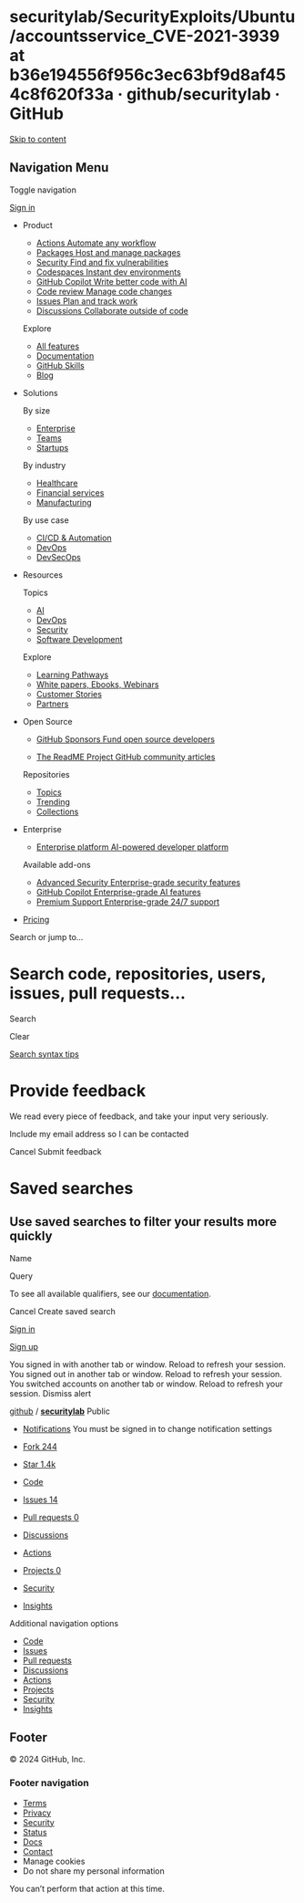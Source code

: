 securitylab/SecurityExploits/Ubuntu/accountsservice\_CVE-2021-3939 at b36e194556f956c3ec63bf9d8af454c8f620f33a · github/securitylab · GitHub
===============
                                         

[Skip to content](https://github.com/github/securitylab/tree/b36e194556f956c3ec63bf9d8af454c8f620f33a/SecurityExploits/Ubuntu/accountsservice_CVE-2021-3939#start-of-content) 

Navigation Menu
---------------

Toggle navigation

[](https://github.com/)

[Sign in](https://github.com/login?return_to=https%3A%2F%2Fgithub.com%2Fgithub%2Fsecuritylab%2Ftree%2Fb36e194556f956c3ec63bf9d8af454c8f620f33a%2FSecurityExploits%2FUbuntu%2Faccountsservice_CVE-2021-3939)

*   Product
    
    *   [Actions Automate any workflow](https://github.com/features/actions)
    *   [Packages Host and manage packages](https://github.com/features/packages)
    *   [Security Find and fix vulnerabilities](https://github.com/features/security)
    *   [Codespaces Instant dev environments](https://github.com/features/codespaces)
    *   [GitHub Copilot Write better code with AI](https://github.com/features/copilot)
    *   [Code review Manage code changes](https://github.com/features/code-review)
    *   [Issues Plan and track work](https://github.com/features/issues)
    *   [Discussions Collaborate outside of code](https://github.com/features/discussions)
    
    Explore
    
    *   [All features](https://github.com/features)
    *   [Documentation](https://docs.github.com/)
    *   [GitHub Skills](https://skills.github.com/)
    *   [Blog](https://github.blog/)
    
*   Solutions
    
    By size
    
    *   [Enterprise](https://github.com/enterprise)
    *   [Teams](https://github.com/team)
    *   [Startups](https://github.com/enterprise/startups)
    
    By industry
    
    *   [Healthcare](https://github.com/solutions/industries/healthcare)
    *   [Financial services](https://github.com/solutions/industries/financial-services)
    *   [Manufacturing](https://github.com/solutions/industries/manufacturing)
    
    By use case
    
    *   [CI/CD & Automation](https://github.com/solutions/ci-cd)
    *   [DevOps](https://github.com/solutions/devops)
    *   [DevSecOps](https://github.com/solutions/devsecops)
    
*   Resources
    
    Topics
    
    *   [AI](https://github.com/resources/articles/ai)
    *   [DevOps](https://github.com/resources/articles/devops)
    *   [Security](https://github.com/resources/articles/security)
    *   [Software Development](https://github.com/resources/articles/software-development)
    
    Explore
    
    *   [Learning Pathways](https://resources.github.com/learn/pathways)
    *   [White papers, Ebooks, Webinars](https://resources.github.com/)
    *   [Customer Stories](https://github.com/customer-stories)
    *   [Partners](https://partner.github.com/)
    
*   Open Source
    
    *   [GitHub Sponsors Fund open source developers](https://github.com/sponsors)
    
    *   [The ReadME Project GitHub community articles](https://github.com/readme)
    
    Repositories
    
    *   [Topics](https://github.com/topics)
    *   [Trending](https://github.com/trending)
    *   [Collections](https://github.com/collections)
    
*   Enterprise
    
    *   [Enterprise platform AI-powered developer platform](https://github.com/enterprise)
    
    Available add-ons
    
    *   [Advanced Security Enterprise-grade security features](https://github.com/enterprise/advanced-security)
    *   [GitHub Copilot Enterprise-grade AI features](https://github.com/features/copilot#enterprise)
    *   [Premium Support Enterprise-grade 24/7 support](https://github.com/premium-support)
    
*   [Pricing](https://github.com/pricing)

Search or jump to...

Search code, repositories, users, issues, pull requests...
==========================================================

Search

Clear

[Search syntax tips](https://docs.github.com/search-github/github-code-search/understanding-github-code-search-syntax)

Provide feedback
================

We read every piece of feedback, and take your input very seriously.

 Include my email address so I can be contacted

Cancel Submit feedback

Saved searches
==============

Use saved searches to filter your results more quickly
------------------------------------------------------

Name  

Query 

To see all available qualifiers, see our [documentation](https://docs.github.com/search-github/github-code-search/understanding-github-code-search-syntax).

Cancel Create saved search

[Sign in](https://github.com/login?return_to=https%3A%2F%2Fgithub.com%2Fgithub%2Fsecuritylab%2Ftree%2Fb36e194556f956c3ec63bf9d8af454c8f620f33a%2FSecurityExploits%2FUbuntu%2Faccountsservice_CVE-2021-3939)

[Sign up](https://github.com/signup?ref_cta=Sign+up&ref_loc=header+logged+out&ref_page=%2F%3Cuser-name%3E%2F%3Crepo-name%3E%2Ffiles%2Fdisambiguate&source=header-repo&source_repo=github%2Fsecuritylab)

You signed in with another tab or window. Reload to refresh your session. You signed out in another tab or window. Reload to refresh your session. You switched accounts on another tab or window. Reload to refresh your session. Dismiss alert

[github](https://github.com/github) / **[securitylab](https://github.com/github/securitylab)** Public

*   [Notifications](https://github.com/login?return_to=%2Fgithub%2Fsecuritylab) You must be signed in to change notification settings
*   [Fork 244](https://github.com/login?return_to=%2Fgithub%2Fsecuritylab)
*   [Star 1.4k](https://github.com/login?return_to=%2Fgithub%2Fsecuritylab)
    

*   [Code](https://github.com/github/securitylab)
*   [Issues 14](https://github.com/github/securitylab/issues)
*   [Pull requests 0](https://github.com/github/securitylab/pulls)
*   [Discussions](https://github.com/github/securitylab/discussions)
*   [Actions](https://github.com/github/securitylab/actions)
*   [Projects 0](https://github.com/github/securitylab/projects)
*   [Security](https://github.com/github/securitylab/security)
*   [Insights](https://github.com/github/securitylab/pulse)

Additional navigation options

*   [Code](https://github.com/github/securitylab)
*   [Issues](https://github.com/github/securitylab/issues)
*   [Pull requests](https://github.com/github/securitylab/pulls)
*   [Discussions](https://github.com/github/securitylab/discussions)
*   [Actions](https://github.com/github/securitylab/actions)
*   [Projects](https://github.com/github/securitylab/projects)
*   [Security](https://github.com/github/securitylab/security)
*   [Insights](https://github.com/github/securitylab/pulse)

Footer
------

[](https://github.com/ "GitHub")© 2024 GitHub, Inc.

### Footer navigation

*   [Terms](https://docs.github.com/site-policy/github-terms/github-terms-of-service)
*   [Privacy](https://docs.github.com/site-policy/privacy-policies/github-privacy-statement)
*   [Security](https://github.com/security)
*   [Status](https://www.githubstatus.com/)
*   [Docs](https://docs.github.com/)
*   [Contact](https://support.github.com/?tags=dotcom-footer)
*   Manage cookies
*   Do not share my personal information

You can’t perform that action at this time.
